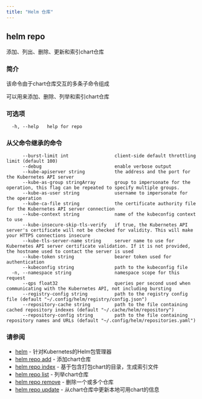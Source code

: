 ```yaml
---
title: "Helm 仓库"
---
```


## helm repo

添加、列出、删除、更新和索引chart仓库

### 简介

该命令由于chart仓库交互的多条子命令组成

可以用来添加、删除、列举和索引chart仓库

### 可选项

```shell
  -h, --help   help for repo
```

### 从父命令继承的命令

```shell
      --burst-limit int                 client-side default throttling limit (default 100)
      --debug                           enable verbose output
      --kube-apiserver string           the address and the port for the Kubernetes API server
      --kube-as-group stringArray       group to impersonate for the operation, this flag can be repeated to specify multiple groups.
      --kube-as-user string             username to impersonate for the operation
      --kube-ca-file string             the certificate authority file for the Kubernetes API server connection
      --kube-context string             name of the kubeconfig context to use
      --kube-insecure-skip-tls-verify   if true, the Kubernetes API server's certificate will not be checked for validity. This will make your HTTPS connections insecure
      --kube-tls-server-name string     server name to use for Kubernetes API server certificate validation. If it is not provided, the hostname used to contact the server is used
      --kube-token string               bearer token used for authentication
      --kubeconfig string               path to the kubeconfig file
  -n, --namespace string                namespace scope for this request
      --qps float32                     queries per second used when communicating with the Kubernetes API, not including bursting
      --registry-config string          path to the registry config file (default "~/.config/helm/registry/config.json")
      --repository-cache string         path to the file containing cached repository indexes (default "~/.cache/helm/repository")
      --repository-config string        path to the file containing repository names and URLs (default "~/.config/helm/repositories.yaml")
```

### 请参阅

* [helm](helm.md) - 针对Kubernetes的Helm包管理器
* [helm repo add](helm_repo_add.md) - 添加chart仓库
* [helm repo index](helm_repo_index.md) - 基于包含打包chart的目录，生成索引文件
* [helm repo list](helm_repo_list.md) - 列举chart仓库
* [helm repo remove](helm_repo_remove.md) - 删除一个或多个仓库
* [helm repo update](helm_repo_update.md) - 从chart仓库中更新本地可用chart的信息
